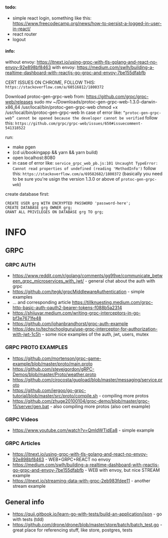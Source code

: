 #### todo:
- simple react login, something like this: https://www.freecodecamp.org/news/how-to-persist-a-logged-in-user-in-react/
- react router
- logout

#### info:
without envoy: https://itnext.io/using-grpc-with-tls-golang-and-react-no-envoy-92e898bf8463
with envoy: https://medium.com/swlh/building-a-realtime-dashboard-with-reactjs-go-grpc-and-envoy-7be155dfabfb

CERT ISSUES ON CHROME, FOLLOW THIS: `https://stackoverflow.com/a/60516812/1800372`

<!-- arch -arm64 brew install protoc-gen-grpc-web -->
Download protoc-gen-grpc-web from: https://github.com/grpc/grpc-web/releases
sudo mv ~/Downloads/protoc-gen-grpc-web-1.3.0-darwin-x86_64 /usr/local/bin/protoc-gen-grpc-web
chmod +x /usr/local/bin/protoc-gen-grpc-web
In case of error like: `“protoc-gen-grpc-web” cannot be opened because the developer cannot be verified` follow this: `https://github.com/grpc/grpc-web/issues/650#issuecomment-541318522`

run: 
- make pgen
- (cd ui/bookingapp && yarn && yarn build)
- open localhost:8080
- in case of error like: `service_grpc_web_pb.js:101 Uncaught TypeError: Cannot read properties of undefined (reading 'MethodInfo')` follow this: `https://stackoverflow.com/a/69582682/1800372` (basically you need to be sure you're usign the version 1.3.0 or above of `protoc-gen-grpc-web`)

create database first:
```
CREATE USER grg WITH ENCRYPTED PASSWORD 'password-here';
CREATE DATABASE grg OWNER grg;
GRANT ALL PRIVILEGES ON DATABASE grg TO grg;
```


# INFO

## GRPC
### GRPC AUTH
- https://www.reddit.com/r/golang/comments/gg99xe/communicate_between_grpc_microservices_with_jwt/ - general chat about the auth with grpc
- https://github.com/tegk/grpcMiddlewareAuthentication - simple examples
- ... and corresponding article https://tillknuesting.medium.com/grpc-http-basic-auth-oauth2-bearer-tokens-f088b5a2314
- https://shijuvar.medium.com/writing-grpc-interceptors-in-go-bf3e7671fe48
- https://github.com/johanbrandhorst/grpc-auth-example
- https://dev.to/techschoolguru/use-grpc-interceptor-for-authorization-with-jwt-1c5h - some nice examples of the auth, jwt, users, mutex

### GRPC PROTO EXAMPLES
- https://github.com/mortenson/grpc-game-example/blob/master/proto/main.proto
- https://github.com/stevejgordon/gRPC-Demos/blob/master/Proto/weather.proto
- https://github.com/cirocosta/gupload/blob/master/messaging/service.proto
- https://github.com/jergoo/go-grpc-tutorial/blob/master/src/proto/compile.sh - compiling more protos
- https://github.com/zhuge20100104/grpc-demo/blob/master/grpc-15/server/gen.bat - also compiling more protos (also cert example)

### GRPC Videos
- https://www.youtube.com/watch?v=QmIdWTidEa8 - simple example

### GRPC Articles
- https://itnext.io/using-grpc-with-tls-golang-and-react-no-envoy-92e898bf8463 - WEB+GRPC+REACT no envoy
- https://medium.com/swlh/building-a-realtime-dashboard-with-reactjs-go-grpc-and-envoy-7be155dfabfb - WEB with envoy, but nice STREAM example
- https://itnext.io/streaming-data-with-grpc-2eb983fdee11 - another stream example


## General info
- https://quii.gitbook.io/learn-go-with-tests/build-an-application/json - go with tests (tdd)
- https://github.com/drone/drone/blob/master/store/batch/batch_test.go - great place for referencing stuff, like store, postgres, tests